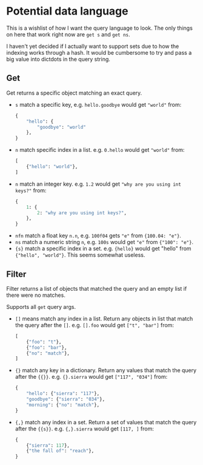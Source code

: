 # Potential data language

This is a wishlist of how I want the query language to look.
The only things on here that work right now are `get s` and `get ns`.

I haven't yet decided if I actually want to support sets due to how
the indexing works through a hash. It would be cumbersome to try and
pass a big value into dictdots in the query string. 
## Get

Get returns a specific object matching an exact query.

-   `s` match a specific key,
    e.g. `hello.goodbye` would get `"world"` from: 
    ```python
    {
        "hello": {
            "goodbye": "world"
        },
    }
    ```
-   `n` match specific index in a list.
    e.g. `0.hello` would get `"world"` from:
    ```python
    [
        {"hello": "world"},
    ]
    ```
-   `n` match an integer key.
    e.g. `1.2` would get `"why are you using int keys?"` from:
    ```python
    {
        1: {
            2: "why are you using int keys?",
        },   
    }
    ```
-   `nfn` match a float key `n.n`,
    e.g. `100f04` gets `"e"` from `{100.04: "e"}`.
-   `ns` match a numeric string `n`, 
    e.g. `100s` would get `"e"` from `{"100": "e"}`.
-   `{s}` match a specific index in a set.
    e.g. `{hello}` would get "hello" from `{"hello", "world"}`.
    This seems somewhat useless. 

## Filter

Filter returns a list of objects that matched the query 
and an empty list if there were no matches.

Supports all `get` query args.

-   `[]` means match any index in a list. 
    Return any objects in list that match the query after the `[]`.
    e.g. `[].foo` would get `["t", "bar"]` from:
    ```python
    [
        {"foo": "t"},
        {"foo": "bar"},
        {"no": "match"},
    ]
    ```
-   `{}` match any key in a dictionary.
    Return any values that match the query after the `{{}}`.
    e.g. `{}.sierra` would get `["117", "034"]` from:
    ```python
    {
        "hello": {"sierra": "117"},
        "goodbye": {"sierra": "034"},
        "morning": {"no": "match"},
    }
    ```
-   `{,}` match any index in a set.
    Return a set of values that match the query after the `{{s}}`.
    e.g. `{,}.sierra` would get `[117, ]` from:
    ```python
    {
        {"sierra": 117},
        {"the fall of": "reach"},
    }
    ```
